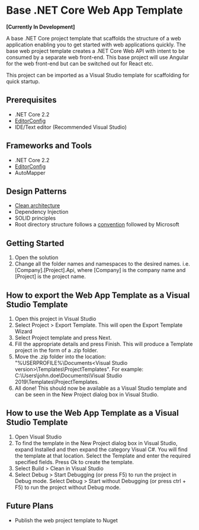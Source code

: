 # Base .NET Core Web App Template

**[Currently In Development]**

A base .NET Core project template that scaffolds the structure of a web application enabling you to get started with web applications quickly.
The base web project template creates a .NET Core Web API with intent to be consumed by a separate web front-end. This base project will use Angular for the web front-end but can be switched out for React etc.

This project can be imported as a Visual Studio template for scaffolding for quick startup.

## Prerequisites
- .NET Core 2.2
- [EditorConfig](https://editorconfig.org/)
- IDE/Text editor (Recommended Visual Studio)

## Frameworks and Tools
- .NET Core 2.2
- [EditorConfig](https://editorconfig.org/)
- AutoMapper 

## Design Patterns
- [Clean architecture](https://docs.microsoft.com/en-us/dotnet/standard/modern-web-apps-azure-architecture/common-web-application-architectures#clean-architecture) 
- Dependency Injection
- SOLID principles 
- Root directory structure follows a [convention](https://gist.github.com/davidfowl/ed7564297c61fe9ab814) followed by Microsoft 

## Getting Started
1. Open the solution
2. Change all the folder names and namespaces to the desired names. i.e. [Company].[Project].Api, where [Company] is the company name and [Project] is the project name.

## How to export the Web App Template as a Visual Studio Template
1. Open this project in Visual Studio
2. Select Project > Export Template. This will open the Export Template Wizard
3. Select Project template and press Next.
4. Fill the appropriate details and press Finish. This will produce a Template project in the form of a .zip folder.
5. Move the .zip folder into the location: "%USERPROFILE%\Documents\<Visual Studio version>\Templates\ProjectTemplates". For example: C:\Users\john.doe\Documents\Visual Studio 2019\Templates\ProjectTemplates.
6. All done! This should now be available as a Visual Studio template and can be seen in the New Project dialog box in Visual Studio.

## How to use the Web App Template as a Visual Studio Template
1. Open Visual Studio
2. To find the template in the New Project dialog box in Visual Studio, expand Installed and then expand the category Visual C#. You will find the template at that location. Select the Template and enter the required specified fields. Press Ok to create the template.
3. Select Build > Clean in Visual Studio
4. Select Debug > Start Debugging (or press F5) to run the project in Debug mode. Select Debug > Start without Debugging (or press ctrl + F5) to run the project without Debug mode. 

## Future Plans
- Publish the web project template to Nuget
